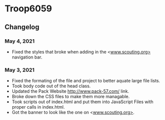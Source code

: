 # Troop6059


## Changelog
### May 4, 2021
  - Fixed the styles that broke when adding in the <www.scouting.org> navigation bar.

### May 3, 2021
  - Fixed the formating of the file and project to better aquate large file lists.
  - Took body code out of the head class.
  - Updated the Pack Website <http://www.pack-57.com/> link.
  - Broke down the CSS files to make them more managable.
  - Took scripts out of index.html and put them into JavaScript Files with proper calls in index.html.
  - Got the banner to look like the one on <www.scouting.org>.
